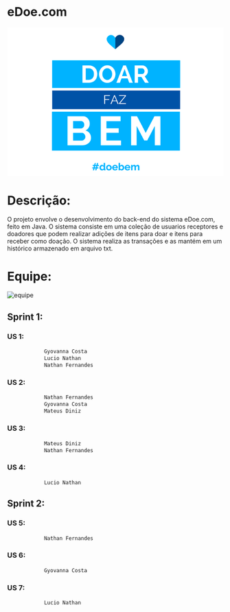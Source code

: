 

# eDoe.com

<center><img src="doar.png" alt="doacao" align="center" style="margin:auto;display:block"></img></center>

# Descrição:
O projeto envolve o desenvolvimento do back-end do sistema eDoe.com, feito em Java.
O sistema consiste em uma coleção de usuarios receptores e doadores que podem realizar adições de itens para doar e itens para receber como doação.
O sistema realiza as transações e as mantém em um histórico armazenado em arquivo txt.

# Equipe:
<img src="../imagens_e_documentos/equipe.jpeg" alt="equipe"></img>
## 		Sprint 1:
###			US 1:
				Gyovanna Costa
				Lucio Nathan
				Nathan Fernandes
				
###			US 2:
				Nathan Fernandes
				Gyovanna Costa
				Mateus Diniz

###			US 3:
				Mateus Diniz
				Nathan Fernandes
###			US 4:
				Lucio Nathan
				
##		Sprint 2:

###			US 5:
				Nathan Fernandes
###			US 6:
				Gyovanna Costa
				
###			US 7:
				Lucio Nathan

